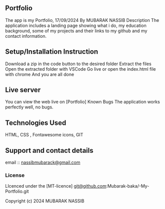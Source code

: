 ## Portfolio
The app is my Portfolio, 17/09/2024
By MUBARAK NASSIB
Description
The application includes a landing page showing what i do, my education background, some of my projects and their links to my github and my contact information.

## Setup/Installation Instruction
Download a zip in the code button to the desired folder
Extract the files
Open the extracted folder with VSCode
Go live or open the index.html file with chrome
And you are all done
## Live server
You can view the web live on [Portfolio]
Known Bugs
The application works perfectly well, no bugs.

## Technologies Used
HTML, CSS , Fontawesome icons, GIT

## Support and contact details
email :: nassibmubarack@gmail.com

### License
LIcenced under the [MT-licence] git@github.com:Mubarak-baka/-My-Portfolio.git

Copyright (c) 2024 MUBARAK NASSIB